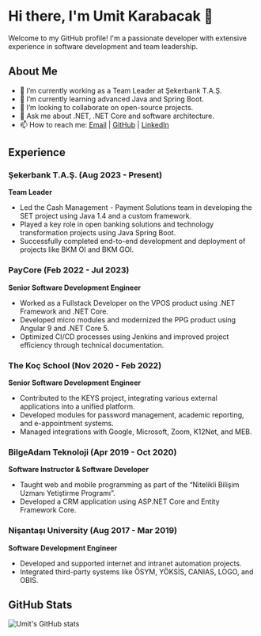 # Hi there, I'm Umit Karabacak 👋

Welcome to my GitHub profile! I'm a passionate developer with extensive experience in software development and team leadership.

## About Me

- 🔭 I’m currently working as a Team Leader at Şekerbank T.A.Ş.
- 🌱 I’m currently learning advanced Java and Spring Boot.
- 👯 I’m looking to collaborate on open-source projects.
- 💬 Ask me about .NET, .NET Core and software architecture.
- 📫 How to reach me:  [Email](mailto:umit.karabacak@hotmail.com.tr) | [GitHub](https://github.com/umitkarabacak) | [LinkedIn](https://www.linkedin.com/in/umitkarabacak/)


## Experience

### Şekerbank T.A.Ş. (Aug 2023 - Present)
**Team Leader**
- Led the Cash Management - Payment Solutions team in developing the SET project using Java 1.4 and a custom framework.
- Played a key role in open banking solutions and technology transformation projects using Java Spring Boot.
- Successfully completed end-to-end development and deployment of projects like BKM OI and BKM GOI.

### PayCore (Feb 2022 - Jul 2023)
**Senior Software Development Engineer**
- Worked as a Fullstack Developer on the VPOS product using .NET Framework and .NET Core.
- Developed micro modules and modernized the PPG product using Angular 9 and .NET Core 5.
- Optimized CI/CD processes using Jenkins and improved project efficiency through technical documentation.

### The Koç School (Nov 2020 - Feb 2022)
**Senior Software Development Engineer**
- Contributed to the KEYS project, integrating various external applications into a unified platform.
- Developed modules for password management, academic reporting, and e-appointment systems.
- Managed integrations with Google, Microsoft, Zoom, K12Net, and MEB.

### BilgeAdam Teknoloji (Apr 2019 - Oct 2020)
**Software Instructor & Software Developer**
- Taught web and mobile programming as part of the “Nitelikli Bilişim Uzmanı Yetiştirme Programı”.
- Developed a CRM application using ASP.NET Core and Entity Framework Core.

### Nişantaşı University (Aug 2017 - Mar 2019)
**Software Development Engineer**
- Developed and supported internet and intranet automation projects.
- Integrated third-party systems like ÖSYM, YÖKSİS, CANIAS, LOGO, and OBIS.


## GitHub Stats

![Umit's GitHub stats](https://github-readme-stats.vercel.app/api?username=umitkarabacak&show_icons=true&theme=radical)
